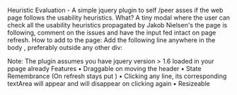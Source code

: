 Heuristic Evaluation - A simple jquery plugin to self /peer asses if the web page follows the usability heuristics.
What?
A tiny modal where the user can check all the usability heuristics propagated by Jakob Nielsen's the page is following, comment on the issues and have the input fed intact on page refresh.
How to add to the page:
Add the following line anywhere in the body , preferably outside any other div:
<div class=”heuristics”></div>
Note: The plugin assumes you have jquery  version > 1.6 loaded in your ppage already
Features
•	Draggable on moving the header
•	State Remembrance (On refresh stays put )
•	Clicking any line, its corresponding textArea will appear and will disappear on clicking again
•	Resizeable



